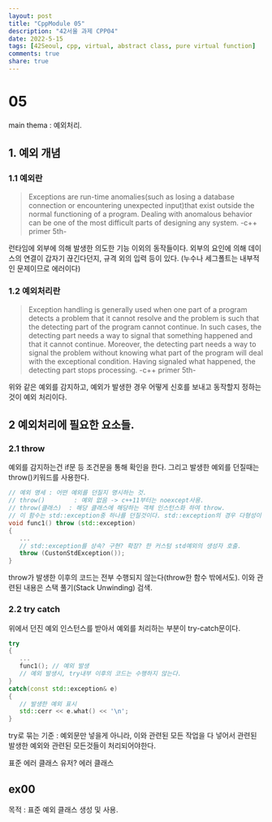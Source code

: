 ```yaml
---
layout: post
title: "CppModule 05"
description: "42서울 과제 CPP04"
date: 2022-5-15
tags: [42Seoul, cpp, virtual, abstract class, pure virtual function]
comments: true
share: true
---
```


# 05
main thema : 예외처리.

## 1. 예외 개념

### 1.1 예외란
>Exceptions are run-time anomalies(such as losing a database connection or encountering unexpected input)that exist outside the normal functioning of a program. Dealing with anomalous behavior can be one of the most difficult parts of designing any system. -c++ primer 5th-

런타임에 외부에 의해 발생한 의도한 기능 이외의 동작들이다. 외부의 요인에 의해 데이스의 연결이 갑자기 끊긴다던지, 규격 외의 입력 등이 있다. (누수나 세그폴트는 내부적인 문제이므로 에러이다)

### 1.2 예외처리란
>Exception handling is generally used when one part of a program detects a problem that it cannot resolve and the problem is such that the detecting part of the program cannot continue. In such cases, the detecting part needs a way to signal that something happened and that it cannot continue. Moreover, the detecting part needs a way to signal the problem without knowing what part of the program will deal with the exceptional condition. Having signaled what happened, the detecting part stops processing. -c++ primer 5th-

위와 같은 예외를 감지하고, 예외가 발생한 경우 어떻게 신호를 보내고 동작할지 정하는것이 예외 처리이다.

## 2 예외처리에 필요한 요소들.

### 2.1 throw
예외를 감지하는건 if문 등 조건문을 통해 확인을 한다. 그리고 발생한 예외를 던질때는 throw()키워드를 사용한다.
```cpp
// 예외 명세 : 어떤 예외를 던질지 명시하는 것. 
// throw()        : 예외 없음 -> c++11부터는 noexcept사용.
// throw(클래스)  : 해당 클래스에 해당하는 객체 인스턴스화 하여 throw.
// 이 함수는 std::exception중 하나를 던질것이다. std::exception의 경우 다형성이 사용됨.
void func1() throw (std::exception)
{
   ...
   // std::exception를 상속? 구현? 확장? 한 커스텀 std예외의 생성자 호출.
   throw (CustonStdException());
}
```
throw가 발생한 이후의 코드는 전부 수행되지 않는다(throw한 함수 밖에서도). 이와 관련된 내용은 스택 풀기(Stack Unwinding) 검색.
### 2.2 try catch
위에서 던진 예외 인스턴스를 받아서 예외를 처리하는 부분이 try-catch문이다.
```cpp
try
{
   ...
   func1(); // 예외 발생
   // 예외 발생시, try내부 이후의 코드는 수행하지 않는다.
}
catch(const std::exception& e)
{
   // 발생한 예외 표시
   std::cerr << e.what() << '\n';
}
```

try로 묶는 기준 : 예외문만 넣을게 아니라, 이와 관련된 모든 작업을 다 넣어서 관련된 발생한 예외와 관련된 모든것들이 처리되어야한다.

표준 에러 클래스
유저? 에러 클래스

## ex00
목적 : 표준 예외 클래스 생성 및 사용.